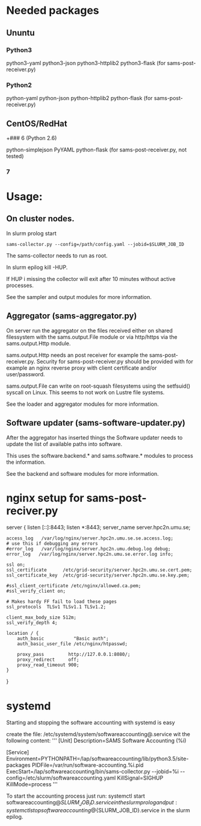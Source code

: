 
# Needed packages

## Ununtu

### Python3

python3-yaml
python3-json
python3-httplib2
python3-flask	(for sams-post-receiver.py)

### Python2

python-yaml
python-json
python-httplib2
python-flask	(for sams-post-receiver.py)

## CentOS/RedHat

+### 6 (Python 2.6)

python-simplejson
PyYAML
python-flask   (for sams-post-receiver.py, not tested)

### 7

# Usage:

## On cluster nodes.

In slurm prolog start

	sams-collector.py --config=/path/config.yaml --jobid=$SLURM_JOB_ID

The sams-collector needs to run as root. 

In slurm epilog kill -HUP.

If HUP i missing the collector will exit after 10 minutes without active processes.

See the sampler and output modules for more information.

## Aggregator (sams-aggregator.py)

On server run the aggregator on the files received either on shared filessystem
with the sams.output.File module or via http/https via the sams.output.Http module.

sams.output.Http needs an post receiver for example the sams-post-receiver.py.
Security for sams-post-receiver.py should be provided with for example an nginx 
reverse proxy with client certificate and/or user/password.

sams.output.File can write on root-squash filesystems using the setfsuid() syscall on Linux.
This seems to not work on Lustre file systems.

See the loader and aggregator modules for more information.

## Software updater (sams-software-updater.py)

After the aggregator has inserted things the Software updater needs to update the
list of available paths into software.

This uses the software.backend.* and sams.software.* modules to process the information.

See the backend and software modules for more information.

# nginx setup for sams-post-reciver.py

  server {
    listen       [::]:8443;
    listen       *:8443;
    server_name  server.hpc2n.umu.se;

    access_log   /var/log/nginx/server.hpc2n.umu.se.se.access.log;
    # use this if debugging any errors
    #error_log   /var/log/nginx/server.hpc2n.umu.debug.log debug; 
    error_log   /var/log/nginx/server.hpc2n.umu.se.error.log info; 

    ssl on;
    ssl_certificate      /etc/grid-security/server.hpc2n.umu.se.cert.pem;
    ssl_certificate_key  /etc/grid-security/server.hpc2n.umu.se.key.pem;

    #ssl_client_certificate /etc/nginx/allowed.ca.pem;
    #ssl_verify_client on;

    # Makes hardy FF fail to load these pages
    ssl_protocols  TLSv1 TLSv1.1 TLSv1.2;

    client_max_body_size 512m;
    ssl_verify_depth 4;

    location / {
        auth_basic           "Basic auth";
        auth_basic_user_file /etc/nginx/htpasswd; 

        proxy_pass         http://127.0.0.1:8080/;
        proxy_redirect     off;
        proxy_read_timeout 900;
    }
  }

# systemd

Starting and stopping the software accounting with
systemd is easy


create the file: /etc/systemd/system/softwareaccounting@.service
wit the following content:
'''
[Unit]
Description=SAMS Software Accounting (%i)

[Service]
Environment=PYTHONPATH=/lap/softwareaccounting/lib/python3.5/site-packages
PIDFile=/var/run/software-accounting.%i.pid
ExecStart=/lap/softwareaccounting/bin/sams-collector.py --jobid=%i --config=/etc/slurm/softwareaccounting.yaml
KillSignal=SIGHUP
KillMode=process
'''

To start the accounting process just run: systemctl start softwareaccounting@${SLURM_JOB_ID}.service
in the slurm prolog and put: systemctl stop softwareaccounting@${SLURM_JOB_ID}.service
in the slurm epilog.
